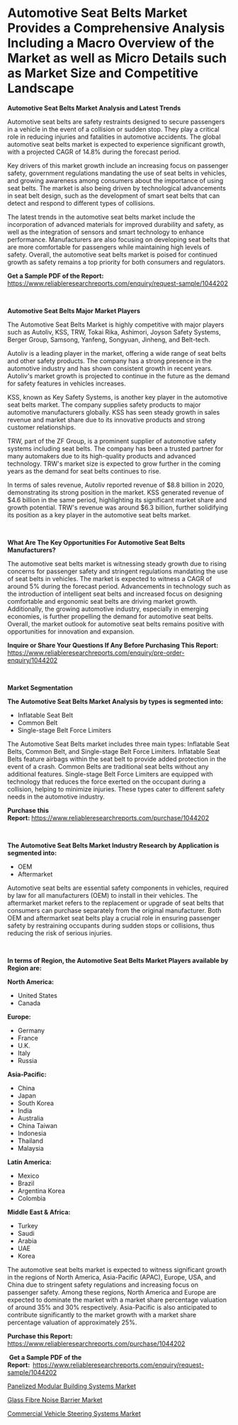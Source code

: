 <p><h1>Automotive Seat Belts Market Provides a Comprehensive Analysis Including a Macro Overview of the Market as well as Micro Details such as Market Size and Competitive Landscape</h1></p><p><strong>Automotive Seat Belts Market Analysis and Latest Trends</strong></p>
<p><p>Automotive seat belts are safety restraints designed to secure passengers in a vehicle in the event of a collision or sudden stop. They play a critical role in reducing injuries and fatalities in automotive accidents. The global automotive seat belts market is expected to experience significant growth, with a projected CAGR of 14.8% during the forecast period. </p><p>Key drivers of this market growth include an increasing focus on passenger safety, government regulations mandating the use of seat belts in vehicles, and growing awareness among consumers about the importance of using seat belts. The market is also being driven by technological advancements in seat belt design, such as the development of smart seat belts that can detect and respond to different types of collisions.</p><p>The latest trends in the automotive seat belts market include the incorporation of advanced materials for improved durability and safety, as well as the integration of sensors and smart technology to enhance performance. Manufacturers are also focusing on developing seat belts that are more comfortable for passengers while maintaining high levels of safety. Overall, the automotive seat belts market is poised for continued growth as safety remains a top priority for both consumers and regulators.</p></p>
<p><strong>Get a Sample PDF of the Report:&nbsp;</strong> <a href="https://www.reliableresearchreports.com/enquiry/request-sample/1044202">https://www.reliableresearchreports.com/enquiry/request-sample/1044202</a></p>
<p>&nbsp;</p>
<p><strong>Automotive Seat Belts Major Market Players</strong></p>
<p><p>The Automotive Seat Belts Market is highly competitive with major players such as Autoliv, KSS, TRW, Tokai Rika, Ashimori, Joyson Safety Systems, Berger Group, Samsong, Yanfeng, Songyuan, Jinheng, and Belt-tech. </p><p>Autoliv is a leading player in the market, offering a wide range of seat belts and other safety products. The company has a strong presence in the automotive industry and has shown consistent growth in recent years. Autoliv's market growth is projected to continue in the future as the demand for safety features in vehicles increases.</p><p>KSS, known as Key Safety Systems, is another key player in the automotive seat belts market. The company supplies safety products to major automotive manufacturers globally. KSS has seen steady growth in sales revenue and market share due to its innovative products and strong customer relationships.</p><p>TRW, part of the ZF Group, is a prominent supplier of automotive safety systems including seat belts. The company has been a trusted partner for many automakers due to its high-quality products and advanced technology. TRW's market size is expected to grow further in the coming years as the demand for seat belts continues to rise.</p><p>In terms of sales revenue, Autoliv reported revenue of $8.8 billion in 2020, demonstrating its strong position in the market. KSS generated revenue of $4.6 billion in the same period, highlighting its significant market share and growth potential. TRW's revenue was around $6.3 billion, further solidifying its position as a key player in the automotive seat belts market.</p></p>
<p>&nbsp;</p>
<p><strong>What Are The Key Opportunities For Automotive Seat Belts Manufacturers?</strong></p>
<p><p>The automotive seat belts market is witnessing steady growth due to rising concerns for passenger safety and stringent regulations mandating the use of seat belts in vehicles. The market is expected to witness a CAGR of around 5% during the forecast period. Advancements in technology such as the introduction of intelligent seat belts and increased focus on designing comfortable and ergonomic seat belts are driving market growth. Additionally, the growing automotive industry, especially in emerging economies, is further propelling the demand for automotive seat belts. Overall, the market outlook for automotive seat belts remains positive with opportunities for innovation and expansion.</p></p>
<p><strong>Inquire or Share Your Questions If Any Before Purchasing This Report:</strong> <a href="https://www.reliableresearchreports.com/enquiry/pre-order-enquiry/1044202">https://www.reliableresearchreports.com/enquiry/pre-order-enquiry/1044202</a></p>
<p>&nbsp;</p>
<p><strong>Market Segmentation</strong></p>
<p><strong>The Automotive Seat Belts Market Analysis by types is segmented into:</strong></p>
<p><ul><li>Inflatable Seat Belt</li><li>Common Belt</li><li>Single-stage Belt Force Limiters</li></ul></p>
<p><p>The Automotive Seat Belts market includes three main types: Inflatable Seat Belts, Common Belt, and Single-stage Belt Force Limiters. Inflatable Seat Belts feature airbags within the seat belt to provide added protection in the event of a crash. Common Belts are traditional seat belts without any additional features. Single-stage Belt Force Limiters are equipped with technology that reduces the force exerted on the occupant during a collision, helping to minimize injuries. These types cater to different safety needs in the automotive industry.</p></p>
<p><strong>Purchase this Report:&nbsp;</strong><a href="https://www.reliableresearchreports.com/purchase/1044202">https://www.reliableresearchreports.com/purchase/1044202</a></p>
<p>&nbsp;</p>
<p><strong>The Automotive Seat Belts Market Industry Research by Application is segmented into:</strong></p>
<p><ul><li>OEM</li><li>Aftermarket</li></ul></p>
<p><p>Automotive seat belts are essential safety components in vehicles, required by law for all manufacturers (OEM) to install in their vehicles. The aftermarket market refers to the replacement or upgrade of seat belts that consumers can purchase separately from the original manufacturer. Both OEM and aftermarket seat belts play a crucial role in ensuring passenger safety by restraining occupants during sudden stops or collisions, thus reducing the risk of serious injuries.</p></p>
<p>&nbsp;</p>
<p><strong>In terms of Region, the Automotive Seat Belts Market Players available by Region are:</strong></p>
<p>
    <p> <strong> North America: </strong>
        <ul>
            <li>United States</li>
            <li>Canada</li>
        </ul>
        </p> 
    <p> <strong> Europe: </strong>
        <ul>
            <li>Germany</li>
            <li>France</li>
            <li>U.K.</li>
            <li>Italy</li>
            <li>Russia</li>
        </ul>
        </p> 
    <p> <strong> Asia-Pacific: </strong>
        <ul>
            <li>China</li>
            <li>Japan</li>
            <li>South Korea</li>
            <li>India</li>
            <li>Australia</li>
            <li>China Taiwan</li>
            <li>Indonesia</li>
            <li>Thailand</li>
            <li>Malaysia</li>
        </ul>
        </p> 
    <p> <strong> Latin America: </strong>
        <ul>
            <li>Mexico</li>
            <li>Brazil</li>
            <li>Argentina Korea</li>
            <li>Colombia</li>
        </ul>
        </p> 
    <p> <strong> Middle East & Africa: </strong>
        <ul>
            <li>Turkey</li>
            <li>Saudi</li>
            <li>Arabia</li>
            <li>UAE</li>
            <li>Korea</li>
        </ul>
    </p>
    </p>
<p><p>The automotive seat belts market is expected to witness significant growth in the regions of North America, Asia-Pacific (APAC), Europe, USA, and China due to stringent safety regulations and increasing focus on passenger safety. Among these regions, North America and Europe are expected to dominate the market with a market share percentage valuation of around 35% and 30% respectively. Asia-Pacific is also anticipated to contribute significantly to the market growth with a market share percentage valuation of approximately 25%.</p></p>
<p><strong>Purchase this Report: </strong><a href="https://www.reliableresearchreports.com/purchase/1044202">https://www.reliableresearchreports.com/purchase/1044202</a></p>
<p>&nbsp;<strong>Get a Sample PDF of the Report:&nbsp;&nbsp;</strong><a href="https://www.reliableresearchreports.com/enquiry/request-sample/1044202">https://www.reliableresearchreports.com/enquiry/request-sample/1044202</a></p>
<p><strong></strong></p>
<p><p><a href="https://view.publitas.com/reportprime-1/panelized-modular-building-systems-market-growth-market-trends-covid-19-impact-and-forecasts-for-period-from-2023-2030/">Panelized Modular Building Systems Market</a></p><p><a href="https://view.publitas.com/reportprime-1/glass-fibre-noise-barrier-market-size-market-share-and-global-market-analysis-report-2023-2030/">Glass Fibre Noise Barrier Market</a></p><p><a href="https://view.publitas.com/reportprime-1/commercial-vehicle-steering-systems-market-size-furnishes-valuable-information-encompassing-market-share-market-trends-and-projections-spanning-from-2023-to-2030/">Commercial Vehicle Steering Systems Market</a></p></p>